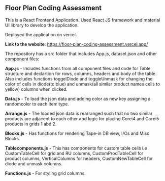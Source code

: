 ## Floor Plan Coding Assessment

This is a React Frontend Application. Used React JS framework and material UI library to develop the application.

Deployed the application on vercel.

**Link to the website**: https://floor-plan-coding-assessment.vercel.app/

The repository has a src folder that includes App.js, dataset.json and other component files:

**App.js** - Includes functions from all component files and code for Table structure and declartion for rows, columns, headers and body of the table. Also includes functions toggelDiode and toggleUnmask for changing the color of cells in diode(to blue) and unmask(all similar product names cells to yellow) columns when clicked.

**Data.js** - To load the json data and adding color as new key assigning a randomcolor to each item type.

**Arrange.js** - The loaded json data is rearranged such that no two similar products are adjacent to each other and logic for placing Corei4 and Corei5 products in grids 1 abd 2.

**Blocks.js** - Has functions for rendering Tape-in DB view, I/Os and Misc Blocks.

**Tablecomponents.js** - This has components for custom table cells i.e CustomTableCell for grid and RU columns,  CustomProdTableCell for product columns, VerticalColumns for headers, CustomNewTableCell for diode and unmask columns.

**Functions.js** - For styling grid columns.
